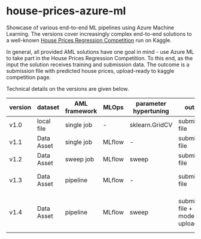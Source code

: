 # house-prices-azure-ml
Showcase of various end-to-end ML pipelines using Azure Machine Learning. The versions cover increasingly complex end-to-end solutions to a well-known [House Prices Regression Competition](https://www.kaggle.com/competitions/house-prices-advanced-regression-techniques) run on Kaggle.

In general, all provided AML solutions have one goal in mind - use Azure ML to take part in the House Prices Regression Competition. To this end, as the input the solution receives training and submission data. The outcome is a submission file with predicted house prices, upload-ready to kaggle competition page.  

Technical details on the versions are given below.

version | dataset | AML framework | MLOps | parameter hypertuning | output | comments |
--------|---------|---------------|-------|-----------------------|--------|----------|
v1.0 | local file | single job | - | sklearn.GridCV | submission file | - |
v1.1 | Data Asset | single job | MLflow | - | submission file | - |
v1.2 | Data Asset | sweep job | MLflow | sweep | submission file | - |
v1.3 | Data Asset | pipeline | MLflow | - | submission file | separate ML and AML logic |
v1.4 | Data Asset | pipeline | MLflow | sweep | submission file + model + upload | output model, auto-upload to kaggle |

